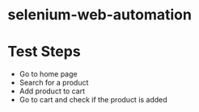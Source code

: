 # selenium-web-automation

# Test Steps

- Go to home page
- Search for a product
- Add product to cart
- Go to cart and check if the product is added



